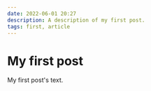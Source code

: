 ```yaml
---
date: 2022-06-01 20:27
description: A description of my first post.
tags: first, article
---
```

# My first post

My first post's text.
